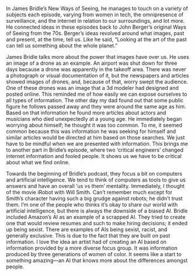 In James Bridle’s New Ways of Seeing, he manages to touch on a variety of subjects each episode, varying from women in tech, the omnipresence of surveillance, and the internet in relation to our surroundings, and lot more. He connected ideas in these episodes back to John Berger’s original Ways of Seeing from the 70s. Berger’s ideas revolved around what images, past and present, at the time, tell us. Like he said, “Looking at the art of the past can tell us something about the whole planet.” 

James Bridle talks more about the power that images have over us. He uses an image of a drone as an example. An airport was shut down for three days because a drone was apparently in the takeoff area. There was never a photograph or visual documentation of it, but the newspapers and articles showed images of drones, and, because of that, worry swept the audience. One of these drones was an image that a 3d modeler had designed and posted online. This reminded me of how easily we can expose ourselves to all types of information. The other day my dad found out that some public figure he follows passed away and they were around the same age as him. Based on that information he found more articles about actors and musicians who died unexpectedly at a young age. He immediately began worrying about himself; he thought it was too common. To me, it seemed common because this was information he was seeking for himself and similar articles would be directed at him based on those searches. We just have to be mindful when we are presented with information. This brings me to another part in Bridle’s episode, where two ‘critical engineers’ changed internet information and fooled people. It shows us we have to be critical about what we find online. 

Towards the beginning of Bridle’s podcast, they focus a bit on computers and artificial intelligence. We tend to think of computers as tools to give us answers and have an overall ‘us vs them’ mentality. Immediately, I thought of the movie iRobot with Will Smith. Can’t remember much except for Smith’s character having such a big grudge against robots; he didn’t trust them. I’m one of the people who thinks it’s okay to share our world with artificial intelligence, but there is always the downside of a biased AI. Bridle included Amazon’s AI as an example of a scrapped AI. They tried to create one that would review resumes and such to make hiring decisions; it ended up being sexist. There are examples of AIs being sexist, racist, and generally exclusive. This is due to the fact that they are built on past information. I love the idea an artist had of creating an AI based on information provided by a more diverse focus group. It was information produced by three generations of women of color. It seems like a start to something amazing—an AI that knows more about the differences amongst people. 

